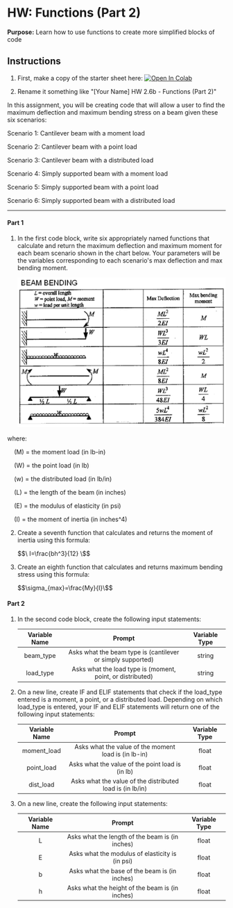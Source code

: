 #  HW: Functions (Part 2)

**Purpose:** Learn how to use functions to create more simplified blocks of code

##  Instructions
1. First, make a copy of the starter sheet here: <a href="https://colab.research.google.com/github/byu-cce270/content/blob/main/docs/unit2/06b_functions/functions2_hw.ipynb" target="_blank"><img src="https://colab.research.google.com/assets/colab-badge.svg" alt="Open In Colab"/></a>

2. Rename it something like "[Your Name] HW 2.6b - Functions (Part 2)"

In this assignment, you will be creating code that will allow a user to find the maximum deflection and maximum bending stress on a beam given these six scenarios:

Scenario 1: Cantilever beam with a moment load

Scenario 2: Cantilever beam with a point load

Scenario 3: Cantilever beam with a distributed load

Scenario 4: Simply supported beam with a moment load

Scenario 5: Simply supported beam with a point load

Scenario 6: Simply supported beam with a distributed load

---

#### Part 1

1. In the first code block, write six appropriately named functions that calculate and return the maximum deflection and maximum moment for each beam scenario shown in the chart below. Your parameters will be the variables corresponding to each scenario's max deflection and max bending moment.

    ![beamchart.png](images/beamchart.png)

where:

&nbsp;&nbsp;&nbsp;&nbsp;\(M\) = the moment load (in lb-in)

&nbsp;&nbsp;&nbsp;&nbsp;\(W\) = the point load (in lb)

&nbsp;&nbsp;&nbsp;&nbsp;\(w\) = the distributed load (in lb/in)

&nbsp;&nbsp;&nbsp;&nbsp;\(L\) = the length of the beam (in inches)

&nbsp;&nbsp;&nbsp;&nbsp;\(E\) = the modulus of elasticity (in psi)
   
&nbsp;&nbsp;&nbsp;&nbsp;\(I\) = the moment of inertia (in inches^4)


2. Create a seventh function that calculates and returns the moment of inertia using this formula:

    $$\ I=\frac{bh^3}{12} \$$

3. Create an eighth function that calculates and returns maximum bending stress using this formula:

     $$\sigma_{max}=\frac{My}{I}\$$

#### Part 2

1. In the second code block, create the following input statements:

   | Variable Name |                            Prompt                           | Variable Type |
   |:-------------:|:-----------------------------------------------------------:|:-------------:|
   |   beam_type   | Asks what the beam type is (cantilever or simply supported) |    string     |
   |   load_type   | Asks what the load type is (moment, point, or distributed)  |    string     |

2. On a new line, create IF and ELIF statements that check if the load_type entered is a moment, a point, or a distributed load. Depending on which load_type is entered, your IF and ELIF statements will return one of the following input statements:

   | Variable Name |                            Prompt                           | Variable Type |
   |:-------------:|:-----------------------------------------------------------:|:-------------:|
   |  moment_load  |    Asks what the value of the moment load is (in lb-in)     |     float     |
   |   point_load  |      Asks what the value of the point load is (in lb)       |     float     |
   |   dist_load   |  Asks what the value of the distributed load is (in lb/in)  |     float     |

3. On a new line, create the following input statements:

   | Variable Name |                            Prompt                           | Variable Type |
   |:-------------:|:-----------------------------------------------------------:|:-------------:|
   |       L       |        Asks what the length of the beam is (in inches)      |     float     |
   |       E       |        Asks what the modulus of elasticity is (in psi)      |     float     |
   |       b       |         Asks what the base of the beam is (in inches)       |     float     |
   |       h       |        Asks what the height of the beam is (in inches)      |     float     |
   

